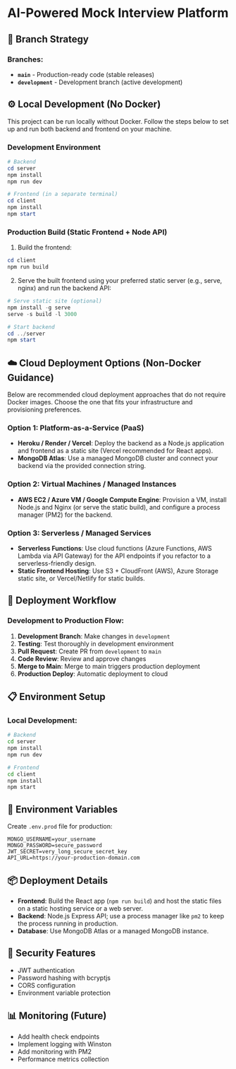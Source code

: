 # AI-Powered Mock Interview Platform

## 🌟 Branch Strategy

### Branches:
- **`main`** - Production-ready code (stable releases)
- **`development`** - Development branch (active development)

## ⚙️ Local Development (No Docker)

This project can be run locally without Docker. Follow the steps below to set up and run both backend and frontend on your machine.

### Development Environment
```powershell
# Backend
cd server
npm install
npm run dev

# Frontend (in a separate terminal)
cd client
npm install
npm start
```

### Production Build (Static Frontend + Node API)
1. Build the frontend:
```powershell
cd client
npm run build
```
2. Serve the built frontend using your preferred static server (e.g., serve, nginx) and run the backend API:
```powershell
# Serve static site (optional)
npm install -g serve
serve -s build -l 3000

# Start backend
cd ../server
npm start
```

## ☁️ Cloud Deployment Options (Non-Docker Guidance)

Below are recommended cloud deployment approaches that do not require Docker images. Choose the one that fits your infrastructure and provisioning preferences.

### Option 1: Platform-as-a-Service (PaaS)
- **Heroku / Render / Vercel**: Deploy the backend as a Node.js application and frontend as a static site (Vercel recommended for React apps).
- **MongoDB Atlas**: Use a managed MongoDB cluster and connect your backend via the provided connection string.

### Option 2: Virtual Machines / Managed Instances
- **AWS EC2 / Azure VM / Google Compute Engine**: Provision a VM, install Node.js and Nginx (or serve the static build), and configure a process manager (PM2) for the backend.

### Option 3: Serverless / Managed Services
- **Serverless Functions**: Use cloud functions (Azure Functions, AWS Lambda via API Gateway) for the API endpoints if you refactor to a serverless-friendly design.
- **Static Frontend Hosting**: Use S3 + CloudFront (AWS), Azure Storage static site, or Vercel/Netlify for static builds.

## 🚀 Deployment Workflow

### Development to Production Flow:
1. **Development Branch**: Make changes in `development`
2. **Testing**: Test thoroughly in development environment
3. **Pull Request**: Create PR from `development` to `main`
4. **Code Review**: Review and approve changes
5. **Merge to Main**: Merge to main triggers production deployment
6. **Production Deploy**: Automatic deployment to cloud

## 📋 Environment Setup

### Local Development:
```bash
# Backend
cd server
npm install
npm run dev

# Frontend
cd client
npm install
npm start
```

<!-- Docker sections removed. The project provides non-Docker local and cloud deployment instructions above. -->

## 🔧 Environment Variables

Create `.env.prod` file for production:
```env
MONGO_USERNAME=your_username
MONGO_PASSWORD=secure_password
JWT_SECRET=very_long_secure_secret_key
API_URL=https://your-production-domain.com
```

## 📦 Deployment Details

- **Frontend**: Build the React app (`npm run build`) and host the static files on a static hosting service or a web server.
- **Backend**: Node.js Express API; use a process manager like `pm2` to keep the process running in production.
- **Database**: Use MongoDB Atlas or a managed MongoDB instance.

## 🔐 Security Features

- JWT authentication
- Password hashing with bcryptjs
- CORS configuration
- Environment variable protection

## 📊 Monitoring (Future)

- Add health check endpoints
- Implement logging with Winston
- Add monitoring with PM2
- Performance metrics collection